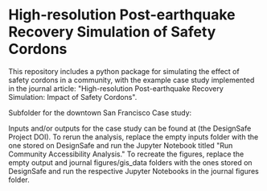 # High-resolution Post-earthquake Recovery Simulation of Safety Cordons

This repository includes a python package for simulating the effect of safety cordons in a community, with the example case study implemented in the journal article: "High-resolution Post-earthquake Recovery Simulation: Impact of Safety Cordons".

Subfolder for the downtown San Francisco Case study:

Inputs and/or outputs for the case study can be found at (the DesignSafe Project DOI). To rerun the analysis, replace the empty inputs folder with the one stored on DesignSafe and run the Jupyter Notebook titled "Run Community Accessibility Analysis." To recreate the figures, replace the empty output and journal figures/gis_data folders with the ones stored on DesignSafe and run the respective Jupyter Notebooks in the journal figures folder.
